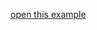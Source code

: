 [open this example](https://ar-js-org.github.io/.github/profile/aframe/examples/marker-based/basic.html) 
